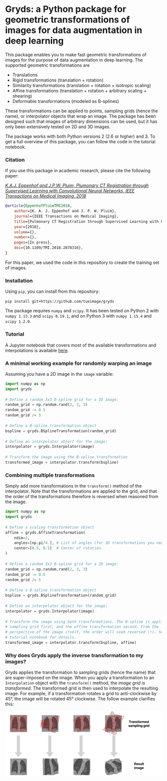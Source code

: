 # Gryds: a Python package for geometric transformations of images for data augmentation in deep learning

This package enables you to make fast geometric transformations of images for the purpose of data augmentation in deep learning. The supported geometric transformations are

* Translations
* Rigid transformations (translation + rotation)
* Similarity transformations (translation + rotation + isotropic scaling)
* Affine transformations (translation + rotation + arbitrary scaling + shearing)
* Deformable transformations (modeled as B-splines)

These transformations can be applied to points, sampling grids (hence the name), or interpolator objects that wrap an image. The package has been designed such that images of arbitrary dimensions can be used, but it has only been extensively tested on 2D and 3D images.

The package works with both Python versions 2 (2.6 or higher) and 3. To get a full overview of this package, you can follow the code in the tutorial notebook.


### Citation

If you use this package in academic research, please cite the following paper:

*[K.A.J. Eppenhof and J.P.W. Pluim, Plumonary CT Registration through Supervised Learning with Convolutional Neural Networks, IEEE Transactions on Medical Imaging, 2018](https://www.doi.org/10.1109/TMI.2018.2878316)*

```bibtex
@article{EppenhofPluimTMI2018,
    author={K. A. J. Eppenhof and J. P. W. Pluim}, 
    journal={IEEE Transactions on Medical Imaging}, 
    title={Pulmonary CT Registration through Supervised Learning with Convolutional Neural Networks}, 
    year={2018}, 
    volume={}, 
    number={}, 
    pages={In press},
    doi={10.1109/TMI.2018.2878316}, 
}
```

For this paper, we used the code in this repository to create the training set of images.

### Installation

Using `pip`, you can install from this repository:

`pip install git+https://github.com/tueimage/gryds`

The package requires `numpy` and `scipy`. It has been tested on Python 2 with `numpy 1.13.3` and `scipy 0.19.1`, and on Python 3 with `numpy 1.15.4` and `scipy 1.2.0`.

### Tutorial

A Jupyter notebook that covers most of the available transformations and interpolations is available [here](https://nbviewer.jupyter.org/github/tueimage/gryds/blob/master/notebooks/tutorial.ipynb).

### A minimal working example for randomly warping an image

Assuming you have a 2D image in the `image` variable:

```python
import numpy as np
import gryds

# Define a random 3x3 B-spline grid for a 2D image:
random_grid = np.random.rand(2, 3, 3)
random_grid -= 0.5
random_grid /= 5

# Define a B-spline transformation object
bspline = gryds.BSplineTransformation(random_grid)

# Define an interpolator object for the image:
interpolator = gryds.Interpolator(image)

# Transform the image using the B-spline transformation
transformed_image = interpolator.transform(bspline)
```

### Combining multiple transformations

Simply add more transformations in the `transform()` method of the interpolator.
Note that the transformations are applied to the grid, and that the order of the
transformations therefore is reversed when reasoned from the image.

```python
import numpy as np
import gryds

# Define a scaling transformation object
affine = gryds.AffineTransformation(
    ndim=2,
    angles=[np.pi/4.], # List of angles (for 3D transformations you need a list of 3 angles).
    center=[0.5, 0.5]  # Center of rotation.
)

# Define a random 3x3 B-spline grid for a 2D image:
random_grid = np.random.rand(2, 3, 3)
random_grid -= 0.5
random_grid /= 5

# Define a B-spline transformation object
bspline = gryds.BSplineTransformation(random_grid)

# Define an interpolator object for the image:
interpolator = gryds.Interpolator(image)

# Transform the image using both transformations. The B-spline is applied to the
# sampling grid first, and the affine transformation second. From the
# perspective of the image itself, the order will seem reversed (!). See the
# tutorial notebook for details.
transformed_image = interpolator.transform(bspline, affine)
```

### Why does Gryds apply the inverse transformation to my images?

Gryds applies the transformation to sampling grids (hence the name) that
are super-imposed on the image. When you apply a transformation to an `Interpolation`
object with the `transform()` method, the *image grid is transformed*. The transformed grid is then used to
interpolate the resulting image. For example, if a transformation rotates a grid to anti-clockwise by 45°, the image will be rotated 45° clockwise. The follow example clarifies this:

![](grid_examples.png)
